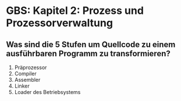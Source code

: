 # GBS: Kapitel 2: Prozess und Prozessorverwaltung

## Was sind die 5 Stufen um Quellcode zu einem ausführbaren Programm zu transformieren?
1. Präprozessor
2. Compiler
3. Assembler
4. Linker
5. Loader des Betriebsystems
